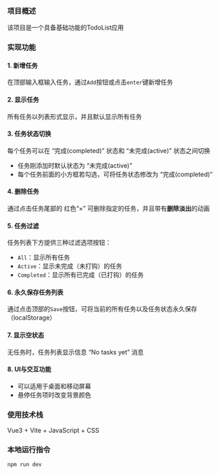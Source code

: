 ### 项目概述

该项目是一个具备基础功能的TodoList应用

### 实现功能

#### 1. 新增任务

在顶部输入框输入任务，通过`Add`按钮或点击`enter`键新增任务

#### 2. 显示任务

所有任务以列表形式显示，并且默认显示所有任务

#### 3. 任务状态切换

每个任务可以在 “完成(completed)” 状态和 “未完成(active)” 状态之间切换

- 任务刚添加时默认状态为 “未完成(active)”
- 每个任务前面的小方框若勾选，可将任务状态修改为 “完成(completed)”

#### 4. 删除任务

通过点击任务尾部的 红色“×” 可删除指定的任务，并且带有**删除淡出**的动画

#### 5. 任务过滤

任务列表下方提供三种过滤选项按钮：

- `All`：显示所有任务
- `Active`：显示未完成（未打钩）的任务
- `Completed`：显示所有已完成（已打钩）的任务

#### 6. 永久保存任务列表

通过点击顶部的`Save`按钮，可将当前的所有任务以及任务状态永久保存（localStorage）

#### 7. 显示空状态

无任务时，任务列表显示信息 “No tasks yet” 消息

#### 8. UI与交互功能

- 可以适用于桌面和移动屏幕
- 悬停任务项时改变背景颜色

### 使用技术栈

Vue3 + Vite + JavaScript + CSS

### 本地运行指令

`npm run dev`
